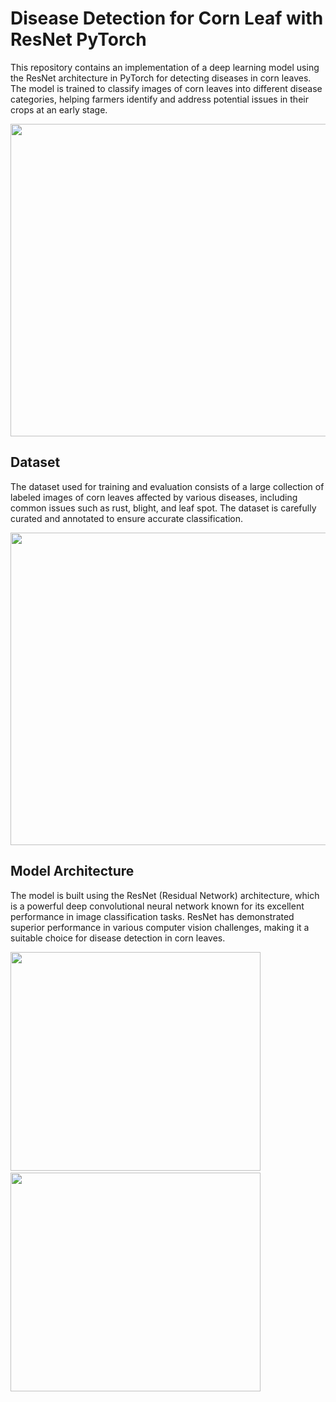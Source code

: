 Disease Detection for Corn Leaf with ResNet PyTorch
===================================================   
This repository contains an implementation of a deep learning model using the ResNet architecture in PyTorch for detecting diseases in corn leaves. The model is trained to classify images of corn leaves into different disease categories, helping farmers identify and address potential issues in their crops at an early stage.

<img src="https://github.com/PurnaChandar26/Disease_detection_For_CORN_leaf_with_Resnet_Pytorch/assets/97793147/6cb3a623-c01f-43b2-9b22-5e3d86a63de7" width="900" height="500">

 

Dataset
-------
The dataset used for training and evaluation consists of a large collection of labeled images of corn leaves affected by various diseases, including common issues such as rust, blight, and leaf spot. The dataset is carefully curated and annotated to ensure accurate classification.

<img src="https://github.com/PurnaChandar26/Disease_detection_For_CORN_leaf_with_Resnet_Pytorch/assets/97793147/4acaee3f-83f5-4295-9129-bd06d8d042eb" width="900" height="500">

Model Architecture
------------------
The model is built using the ResNet (Residual Network) architecture, which is a powerful deep convolutional neural network known for its excellent performance in image classification tasks. ResNet has demonstrated superior performance in various computer vision challenges, making it a suitable choice for disease detection in corn leaves.

<img src="https://github.com/PurnaChandar26/Disease_detection_For_CORN_leaf_with_Resnet_Pytorch/assets/97793147/0d3aba4a-512b-41d8-9b06-6a74d4731d1d" width="400" height="350">
 ‎ ‎ ‎   <img src="https://github.com/PurnaChandar26/Disease_detection_For_CORN_leaf_with_Resnet_Pytorch/assets/97793147/1b05037e-5c93-4b6d-8b72-8e9be3d39c45" width="400" height="350">


